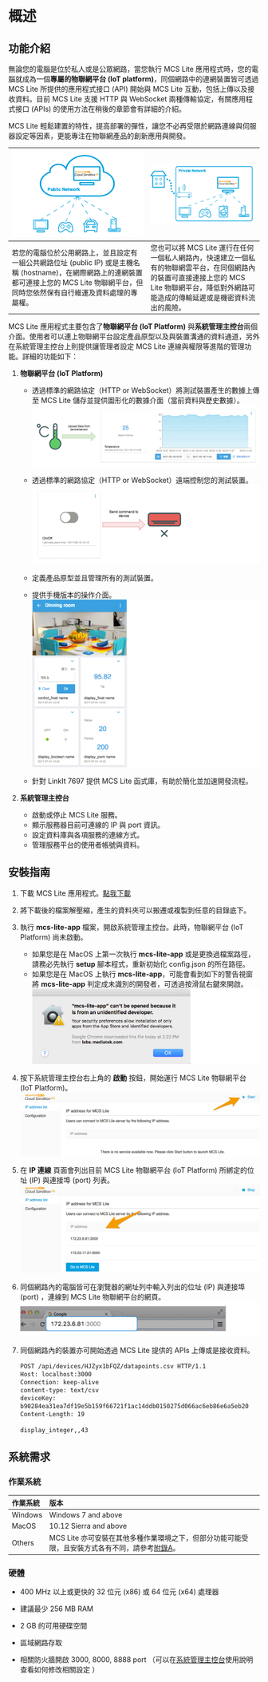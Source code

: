 # 概述

## 功能介紹

無論您的電腦是位於私人或是公眾網路，當您執行 MCS Lite 應用程式時，您的電腦就成為一個**專屬的物聯網平台 (IoT platform)**，同個網路中的連網裝置皆可透過 MCS Lite 所提供的應用程式接口 (API) 開始與 MCS Lite 互動，包括上傳以及接收資料。目前 MCS Lite 支援 HTTP 與 WebSocket 兩種傳輸協定，有關應用程式接口 (APIs) 的使用方法在稍後的章節會有詳細的介紹。

MCS Lite 輕鬆建置的特性，提高部署的彈性，讓您不必再受限於網路連線與伺服器設定等因素，更能專注在物聯網產品的創新應用與開發。

|![](../../assets/public_network.png)|![](../../assets/private_network.png)|
|---|---|
|若您的電腦位於公用網路上，並且設定有一組公共網路位址 (public IP) 或是主機名稱 (hostname)，在網際網路上的連網裝置都可連接上您的 MCS Lite 物聯網平台，但同時您依然保有自行維運及資料處理的專屬權。|您也可以將 MCS Lite 運行在任何一個私人網路內，快速建立一個私有的物聯網雲平台，在同個網路內的裝置可直接連接上您的 MCS Lite 物聯網平台，降低對外網路可能造成的傳輸延遲或是機密資料流出的風險。|

MCS Lite 應用程式主要包含了**物聯網平台 (IoT Platform)** 與**系統管理主控台**兩個介面。使用者可以連上物聯網平台設定產品原型以及與裝置溝通的資料通道，另外在系統管理主控台上則提供讓管理者設定 MCS Lite 連線與權限等進階的管理功能。詳細的功能如下：

1. **物聯網平台 (IoT Platform)**

   * 透過標準的網路協定（HTTP or WebSocket）將測試裝置產生的數據上傳至 MCS Lite 儲存並提供圖形化的數據介面（當前資料與歷史數據）。
![](../../assets/mcs_lite_data_upload.png)
   
   * 透過標準的網路協定（HTTP or WebSocket）遠端控制您的測試裝置。
![](../../assets/mcs_lite_remote_control_onoff.gif)

   * 定義產品原型並且管理所有的測試裝置。

   * 提供手機版本的操作介面。
 ![](../../assets/mcs_lite_mobile_view.png)

   * 針對 LinkIt 7697 提供 MCS Lite 函式庫，有助於簡化並加速開發流程。

2. **系統管理主控台**

	* 啟動或停止 MCS Lite 服務。
   * 顯示服務器目前可連線的 IP 與 port 資訊。
   * 設定資料庫與各項服務的連線方式。
   * 管理服務平台的使用者帳號與資料。

## 安裝指南

1. 下載 MCS Lite 應用程式。[點我下載](https://github.com/MCS-Lite/mcs-lite-app/releases)
2. 將下載後的檔案解壓縮，產生的資料夾可以搬遷或複製到任意的目錄底下。
3. 執行 **mcs-lite-app** 檔案，開啟系統管理主控台。此時，物聯網平台 (IoT Platform) 尚未啟動。

   * 如果您是在 MacOS 上第一次執行 **mcs-lite-app** 或是更換過檔案路徑，請務必先執行 **setup** 腳本程式，重新初始化 config.json 的所在路徑。
   * 如果您是在 MacOS 上執行 **mcs-lite-app**，可能會看到如下的警告視窗將 **mcs-lite-app** 判定成未識別的開發者，可透過按滑鼠右鍵來開啟。  
     ![](../../assets/unknown_warning.png)

4. 按下系統管理主控台右上角的 **啟動** 按鈕，開始運行 MCS Lite 物聯網平台 (IoT Platform)。
	 ![](../../assets/mcs_lite_start_service.png)
	 
5. 在 **IP 連線** 頁面會列出目前 MCS Lite 物聯網平台 (IoT Platform) 所綁定的位址 (IP) 與連接埠 (port) 列表。
	![](../../assets/mcs_lite_ip_list.png)
	
6. 同個網路內的電腦皆可在瀏覽器的網址列中輸入列出的位址 (IP) 與連接埠 (port) ，連線到 MCS Lite 物聯網平台的網頁。
   ![](../../assets/mcs_lite_url.png)
   
7. 同個網路內的裝置亦可開始透過 MCS Lite 提供的 APIs 上傳或是接收資料。

	```
	POST /api/devices/HJZyx1bFQZ/datapoints.csv HTTP/1.1
	Host: localhost:3000
	Connection: keep-alive
	content-type: text/csv
	deviceKey: b90284ea31ea7df19e5b159f66721f1ac14ddb0150275d066ac6eb86e6a5eb20
	Content-Length: 19

	display_integer,,43
	```

## 系統需求

### 作業系統

| **作業系統** | **版本** |
| :--- | :--- |
| Windows | Windows 7 and above |
| MacOS | 10.12 Sierra and above |
| Others | MCS Lite 亦可安裝在其他多種作業環境之下，但部分功能可能受限，且安裝方式各有不同，請參考[附錄A](/mcs_lite_platform.md)。 |

### 硬體

* 400 MHz 以上或更快的 32 位元 \(x86\) 或 64 位元 \(x64\) 處理器

* 建議最少 256 MB RAM

* 2 GB 的可用硬碟空間

* 區域網路存取

* 相關防火牆開啟 3000, 8000, 8888 port （可以在[系統管理主控台](/mcs_lite_usage/mcs_lite_admin_usage.md)使用說明查看如何修改相關設定 ）
